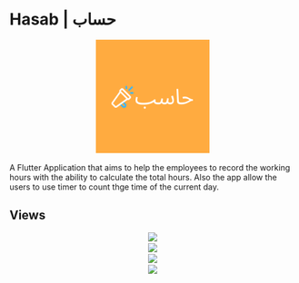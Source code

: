 # Hasab | حساب

<div align='center' > 
<img src='assets/icon.png' width='200px' />
</div>

A Flutter Application that aims to help the employees to record the working hours with the ability to calculate the total hours. Also the app allow the users to use timer to count thge time of the current day.

## Views

<div align='center' > 
<img src='assets/WhatsApp Image 2024-03-08 at 22.45.35_7df611be.jpg'/>
</div>

<div align='center' > 
<img src='assets/WhatsApp Image 2024-03-08 at 22.45.36_51a24d03.jpg'/>
</div>

<div align='center' > 
<img src='assets/WhatsApp Image 2024-03-08 at 22.45.36_f294c3e5.jpg'/>
</div>

<div align='center' > 
<img src='assets/WhatsApp Image 2024-03-08 at 22.45.37_550bd668.jpg'/>
</div>


